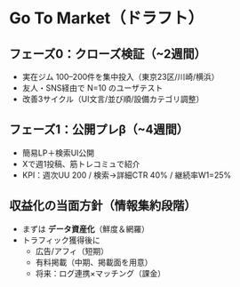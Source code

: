 # Go To Market（ドラフト）

## フェーズ0：クローズ検証（~2週間）
- 実在ジム 100–200件を集中投入（東京23区/川崎/横浜）
- 友人・SNS経由で N=10 のユーザテスト
- 改善3サイクル（UI文言/並び順/設備カテゴリ調整）

## フェーズ1：公開プレβ（~4週間）
- 簡易LP＋検索UI公開
- Xで週1投稿、筋トレコミュで紹介
- KPI：週次UU 200 / 検索→詳細CTR 40% / 継続率W1=25%

## 収益化の当面方針（情報集約段階）
- まずは **データ資産化**（鮮度＆網羅）
- トラフィック獲得後に
  - 広告/アフィ（短期）
  - 有料掲載（中期、掲載面を用意）
  - 将来：ログ連携×マッチング（課金）
